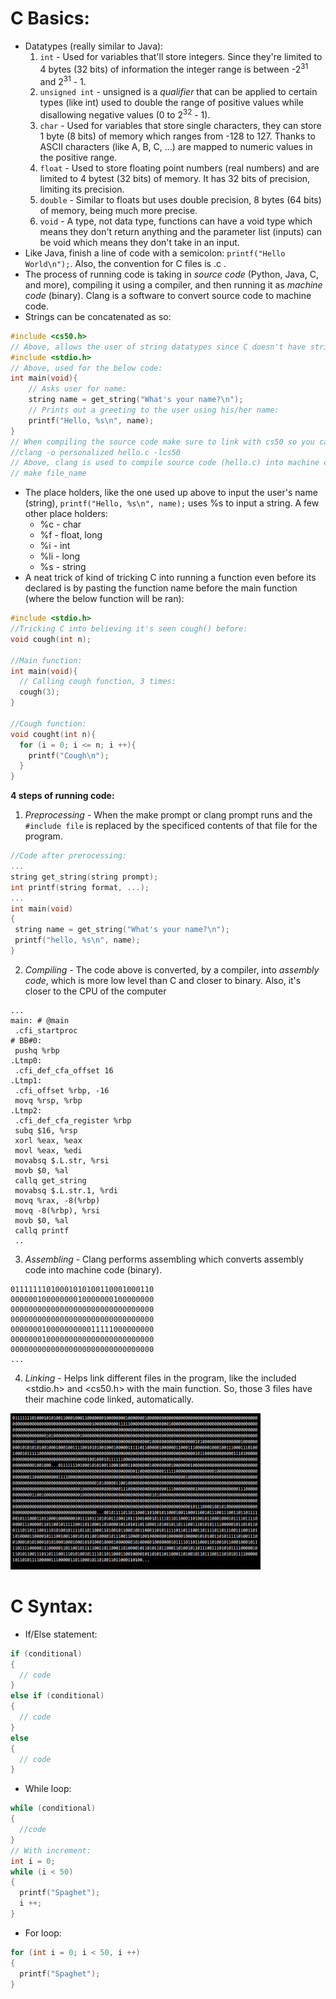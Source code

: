 # C Basics:
* Datatypes (really similar to Java):
  1. ```int``` - Used for variables that'll store integers. Since they're limited to 4 bytes (32 bits) of information the integer range is between -2<sup>31</sup> and 2<sup>31</sup> - 1.
  2. ```unsigned int``` - unsigned is a <em>qualifier</em> that can be applied to certain types (like int) used to double the range of positive values while disallowing negative values (0 to 2<sup>32</sup> - 1).
  3. ```char``` - Used for variables that store single characters, they can store 1 byte (8 bits) of memory which ranges from -128 to 127. Thanks to ASCII characters (like A, B, C, ...) are mapped to numeric values in the positive range.
  4. ```float``` - Used to store floating point numbers (real numbers) and are limited to 4 bytest (32 bits) of memory. It has 32 bits of precision, limiting its precision.
  5. ```double``` - Similar to floats but uses double precision, 8 bytes (64 bits) of memory, being much more precise.
  6. ```void``` - A type, not data type, functions can have a void type which means they don't return anything and the parameter list (inputs) can be void which means they don't take in an input.
* Like Java, finish a line of code with a semicolon: ```printf("Hello World\n");```. Also, the convention for C files is .c .
* The process of running code is taking in *source code* (Python, Java, C, and more), compiling it using a compiler, and then running it as *machine code* (binary). Clang is a software to convert source code to machine code.
* Strings can be concatenated as so:
```c
#include <cs50.h>
// Above, allows the user of string datatypes since C doesn't have strings.
#include <stdio.h>
// Above, used for the below code:
int main(void){
    // Asks user for name:
    string name = get_string("What's your name?\n");
    // Prints out a greeting to the user using his/her name:
    printf("Hello, %s\n", name);
}
// When compiling the source code make sure to link with cs50 so you can access the get_string() function:
//clang -o personalized hello.c -lcs50
// Above, clang is used to compile source code (hello.c) into machine code (file name = personalized) and link it (-l). Another way to compile:
// make file_name
```
* The place holders, like the one used up above to input the user's name (string), ```printf("Hello, %s\n", name);``` uses %s to input a string. A few other place holders:
  * %c - char
  * %f - float, long
  * %i - int
  * %li - long
  * %s - string
* A neat trick of kind of tricking C into running a function even before its declared is by pasting the function name before the main function (where the below function will be ran):
```c
#include <stdio.h>
//Tricking C into believing it's seen cough() before:
void cough(int n);

//Main function:
int main(void){
  // Calling cough function, 3 times:
  cough(3);
}

//Cough function:
void cought(int n){
  for (i = 0; i <= n; i ++){
    printf("Cough\n");
  }
}
```
<strong>4 steps of running code:</strong>
  1. *Preprocessing* - When the make prompt or clang prompt runs and the ```#include file``` is replaced by the specificed contents of that file for the program.
```c
//Code after prerocessing:
...
string get_string(string prompt);
int printf(string format, ...);
...
int main(void)
{
 string name = get_string("What's your name?\n");
 printf("hello, %s\n", name);
}
```
  2. *Compiling* - The code above is converted, by a compiler, into *assembly code*, which is more low level than C and closer to binary. Also, it's closer to the CPU of the computer
```assembly
...
main: # @main
 .cfi_startproc
# BB#0:
 pushq %rbp
.Ltmp0:
 .cfi_def_cfa_offset 16
.Ltmp1:
 .cfi_offset %rbp, -16
 movq %rsp, %rbp
.Ltmp2:
 .cfi_def_cfa_register %rbp
 subq $16, %rsp
 xorl %eax, %eax
 movl %eax, %edi
 movabsq $.L.str, %rsi
 movb $0, %al
 callq get_string
 movabsq $.L.str.1, %rdi
 movq %rax, -8(%rbp)
 movq -8(%rbp), %rsi
 movb $0, %al
 callq printf
 ..
```
  3. *Assembling* - Clang performs assembling which converts assembly code into machine code (binary).
```
01111111010001010100110001000110
00000010000000010000000100000000
00000000000000000000000000000000
00000000000000000000000000000000
00000001000000000011111000000000
00000001000000000000000000000000
00000000000000000000000000000000
...
```
  4. *Linking* - Helps link different files in the program, like the included <stdio.h> and <cs50.h> with the main function. So, those 3 files have their machine code linked, automatically.

<img src = "https://github.com/BOLTZZ/C/blob/master/Images%20and%20Gifs/machine%20code.PNG" width = 400 height = 250>

# C Syntax:
* If/Else statement:
```c
if (conditional) 
{
  // code
}
else if (conditional) 
{
  // code
} 
else 
{
  // code
}
```
* While loop:
```c
while (conditional)
{
  //code
}
// With increment:
int i = 0;
while (i < 50)
{
  printf("Spaghet");
  i ++;
}
```
* For loop:
```c
for (int i = 0; i < 50, i ++)
{
  printf("Spaghet");
}
```
